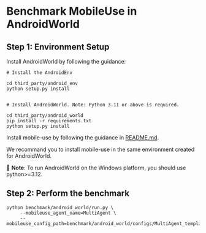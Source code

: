 # Benchmark MobileUse in AndroidWorld

## Step 1: Environment Setup

Install AndroidWorld by following the guidance:
```
# Install the AndroidEnv

cd third_party/android_env
python setup.py install


# Install AndroidWorld. Note: Python 3.11 or above is required.

cd third_party/android_world
pip install -r requirements.txt
python setup.py install
```

Install mobile-use by following the guidance in [README.md](../README.md).

We recommand you to install mobile-use in the same environment created for AndroidWorld.

📌 **Note**: To run AndroidWorld on the Windows platform, you should use python>=3.12.



## Step 2: Perform the benchmark
```
python benchmark/android_world/run.py \
     --mobileuse_agent_name=MultiAgent \
     --mobileuse_config_path=benchmark/android_world/configs/MultiAgent_template.yaml
```
